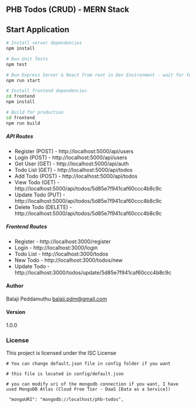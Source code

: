 ## PHB Todos (CRUD) - MERN Stack

## Start Application

```bash
# Install server dependencies
npm install

# Run Unit Tests
npm test

# Run Express Server & React from root in Dev Environment - wait for few seconds to start server and frontend applications concurrently
npm run start

# Install frontend dependencies
cd frontend
npm install

# Build for production
cd frontend
npm run build
```

##### API Routes
* Register (POST) - http://localhost:5000/api/users
* Login (POST) - http://localhost:5000/api/users
* Get User (GET) - http://localhost:5000/api/auth
* Todo List (GET) - http://localhost:5000/api/todos
* Add Todo (POST) - http://localhost:5000/api/todos
* View Todo (GET) - http://localhost:5000/api/todos/5d85e7f941caf60ccc4b8c9c
* Update Todo (PUT) - http://localhost:5000/api/todos/5d85e7f941caf60ccc4b8c9c
* Delete Todo (DELETE) - http://localhost:5000/api/todos/5d85e7f941caf60ccc4b8c9c

##### Frontend Routes
* Register - http://localhost:3000/register
* Login - http://localhost:3000/login
* Todo List - http://localhost:3000/todos
* New Todo - http://localhost:3000/todos/new
* Update Todo - http://localhost:3000/todos/update/5d85e7f941caf60ccc4b8c9c

#### Author
Balaji Peddamuthu <balaji.pdm@gmail.com>

#### Version
1.0.0

### License
This project is licensed under the ISC License

```
# You can change default.json file in config folder if you want

# this file is located in config/default.json

# you can modify uri of the mongodb connection if you want, I have used MongoDB Atlas (Cloud Free Tier - DaaS [Data as a Service])

 "mongoURI": "mongodb://localhost/phb-todos",

```